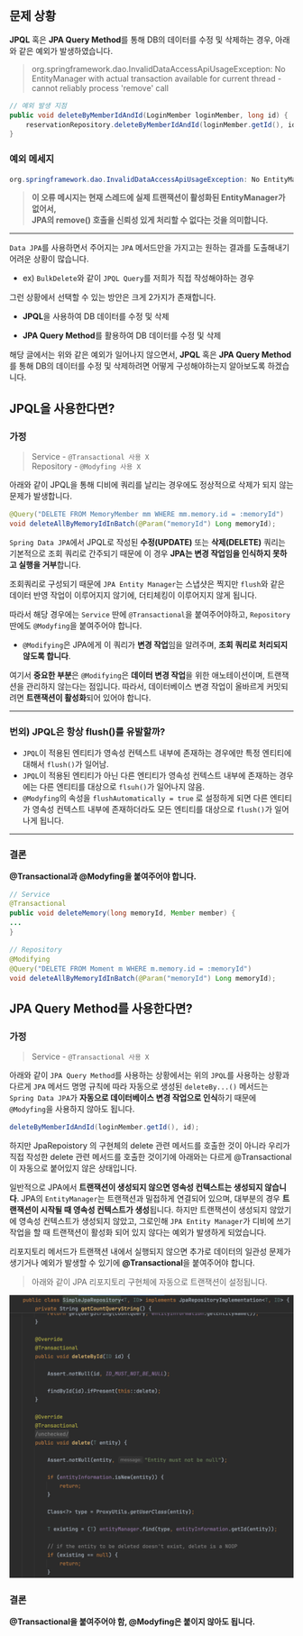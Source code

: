 
## 문제 상황
**JPQL** 혹은 **JPA Query Method**를 통해 DB의 데이터를 수정 및 삭제하는 경우, 아래와 같은 예외가 발생하였습니다.


> org.springframework.dao.InvalidDataAccessApiUsageException: No EntityManager with actual transaction available for current thread - cannot reliably process 'remove' call
> 

```java
// 예외 발생 지점
public void deleteByMemberIdAndId(LoginMember loginMember, long id) {
    reservationRepository.deleteByMemberIdAndId(loginMember.getId(), id);
}
```

### 예외 메세지

```java
org.springframework.dao.InvalidDataAccessApiUsageException: No EntityManager with actual transaction available for current thread - cannot reliably process 'remove' call ...
```

>**이 오류 메시지는 현재 스레드에 실제 트랜잭션이 활성화된 EntityManager가 없어서, 
<br> JPA의 remove() 호출을 신뢰성 있게 처리할 수 없다는 것을 의미합니다.**

---


`Data JPA`를 사용하면서 주어지는 `JPA` 메서드만을 가지고는 원하는 결과를 도출해내기 어려운 상황이 많습니다.

- ex) `BulkDelete`와 같이 `JPQL Query`를 저희가 직접 작성해야하는 경우

그런 상황에서 선택할 수 있는 방안은 크게 2가지가 존재합니다.

- **JPQL**을 사용하여 DB 데이터를 수정 및 삭제

- **JPA Query Method**를 활용하여 DB 데이터를 수정 및 삭제

해당 글에서는 위와 같은 예외가 일어나지 않으면서, **JPQL** 혹은 **JPA Query Method**를 통해 DB의 데이터를 수정 및 삭제하려면 어떻게 구성해야하는지 알아보도록 하겠습니다.

## JPQL을 사용한다면?

### 가정

> Service - `@Transactional 사용 X` <br>
>Repository - `@Modyfing 사용 X`
> 

아래와 같이 JPQL을 통해 디비에 쿼리를 날리는 경우에도 정상적으로 삭제가 되지 않는 문제가 발생합니다.

```java
@Query("DELETE FROM MemoryMember mm WHERE mm.memory.id = :memoryId")
void deleteAllByMemoryIdInBatch(@Param("memoryId") Long memoryId);
```

`Spring Data JPA`에서 JPQL로 작성된 **수정(UPDATE)** 또는 **삭제(DELETE)** 쿼리는 기본적으로 조회 쿼리로 간주되기 때문에 이 경우 **JPA는 변경 작업임을 인식하지 못하고 실행을 거부**합니다.

조회쿼리로 구성되기 때문에 `JPA Entity Manager`는 스냅샷은 찍지만 `flush`와 같은 데이터 반영 작업이 이루어지지 않기에, 더티체킹이 이루어지지 않게 됩니다.

따라서 해당 경우에는 `Service` 딴에 `@Transactional`을 붙여주어야하고, `Repository` 딴에도 `@Modyfing`을 붙여주어야 합니다. 

- `@Modifying`은 JPA에게 이 쿼리가 **변경 작업**임을 알려주며, **조회 쿼리로 처리되지 않도록 합니다**.

여기서 **중요한 부분**은 `@Modifying`은 **데이터 변경 작업**을 위한 애노테이션이며, 트랜잭션을 관리하지 않는다는 점입니다. 따라서, 데이터베이스 변경 작업이 올바르게 커밋되려면 **트랜잭션이 활성화**되어 있어야 합니다.

---

### 번외) JPQL은 항상 flush()를 유발할까?

- `JPQL`이 적용된 엔티티가 영속성 컨텍스트 내부에 존재하는 경우에만 특정 엔티티에 대해서 `flush()`가 일어남.
- `JPQL`이 적용된 엔티티가 아닌 다른 엔티티가 영속성 컨텍스트 내부에 존재하는 경우에는 다른 엔티티를 대상으로 `flsuh()`가 일어나지 않음.
- `@Modyfing`의 속성을 `flushAutomatically = true` 로 설정하게 되면 다른 엔티티가 영속성 컨텍스트 내부에 존재하더라도 모든 엔티티를 대상으로 `flush()`가 일어나게 됩니다.

---

### 결론

**@Transactional과 @Modyfing을 붙여주어야 합니다.**

```java
// Service
@Transactional
public void deleteMemory(long memoryId, Member member) {
...
}
```

```java
// Repository
@Modifying
@Query("DELETE FROM Moment m WHERE m.memory.id = :memoryId")
void deleteAllByMemoryIdInBatch(@Param("memoryId") Long memoryId);
```

## JPA Query Method를 사용한다면?

### 가정

> Service - `@Transactional 사용 X`
> 

아래와 같이 `JPA Query Method`를 사용하는 상황에서는 위의 `JPQL`를 사용하는 상황과 다르게 `JPA` 메서드 명명 규칙에 따라 자동으로 생성된 `deleteBy...()` 메서드는 `Spring Data JPA`가 **자동으로 데이터베이스 변경 작업으로 인식**하기 때문에 `@Modyfing`을 사용하지 않아도 됩니다.

```java
deleteByMemberIdAndId(loginMember.getId(), id);
```

하지만 JpaRepoistory 의 구현체의 delete 관련 메서드를 호출한 것이 아니라 우리가 직접 작성한 delete 관련 메서드를 호출한 것이기에 아래와는 다르게 @Transactional이 자동으로 붙어있지 않은 상태입니다. 

일반적으로 JPA에서 **트랜잭션이 생성되지 않으면 영속성 컨텍스트는 생성되지 않습니다**. JPA의 `EntityManager`는 트랜잭션과 밀접하게 연결되어 있으며, 대부분의 경우 **트랜잭션이 시작될 때 영속성 컨텍스트가 생성**됩니다. 하지만 트랜잭션이 생성되지 않았기에 영속성 컨텍스트가 생성되지 않았고, 그로인해 `JPA Entity Manager`가 디비에 쓰기작업을 할 때 트랜잭션이 활성화 되어 있지 않다는 예외가 발생하게 되었습니다.

리포지토리 메서드가 트랜잭션 내에서 실행되지 않으면 추가로 데이터의 일관성 문제가 생기거나 예외가 발생할 수 있기에 **@Transactional**을 붙여주어야 합니다.

> 아래와 같이 JPA 리포지토리 구현체에 자동으로 트랜잭션이 설정됩니다.
> 
![image](/img/blog/0204-1.png)

### 결론

**@Transactional을 붙여주어야 함, @Modyfing은 붙이지 않아도 됩니다.**
